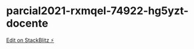 # parcial2021-rxmqel-74922-hg5yzt-docente

[Edit on StackBlitz ⚡️](https://stackblitz.com/edit/parcial2021-rxmqel-74922-hg5yzt-docente)